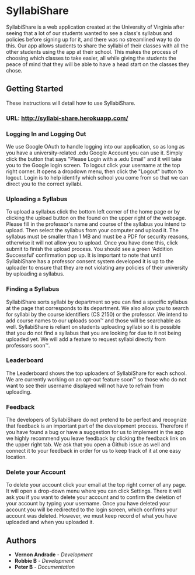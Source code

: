 # SyllabiShare

SyllabiShare is a web application created at the University of Virginia after seeing that a lot of our students wanted to see a class's syllabus and policies before signing up for it, and there was no streamlined way to do this. Our app allows students to share the syllabi of their classes with all the other students using the app at their school. This makes the process of choosing which classes to take easier, all while giving the students the peace of mind that they will be able to have a head start on the classes they chose.

## Getting Started

These instructions will detail how to use SyllabiShare.

### URL: http://syllabi-share.herokuapp.com/

### Logging In and Logging Out

We use Google OAuth to handle logging into our application, so as long as you have a university-related .edu Google Account you can use it. Simply click the button that says "Please Login with a .edu Email" and it will take you to the Google login screen. To logout click your username at the top right corner. It opens a dropdown menu, then click the "Logout" button to logout. Login is to help identify which school you come from so that we can direct you to the correct syllabi. 

### Uploading a Syllabus

To upload a syllabus click the bottom left corner of the home page or by clicking the upload button on the found on the upper right of the webpage. Please fill in the professor's name and course of the syllabus you intend to upload. Then select the syllabus from your computer and upload it. The syllabus must be smaller than 1 MB and must be a PDF for security reasons, otherwise it will not allow you to upload. Once you have done this, click submit to finish the upload process. You should see a green 'Addition Successful' confirmation pop up. It is important to note that until SyllabiShare has a professor consent system developed it is up to the uploader to ensure that they are not violating any policies of their university by uploading a syllabus. 

### Finding a Syllabus

SyllabiShare sorts syllabi by department so you can find a specific syllabus at the page that corresponds to its department. We also allow you to search for syllabi by the course identifiers (CS 2150) or the professor. We intend to add course names to our uploads soon&trade; and those will be searchable as well. SyllabiShare is reliant on students uploading syllabi so it is possible that you do not find a syllabus that you are looking for due to it not being uploaded yet. We will add a feature to request syllabi directly from professors soon&trade;.

### Leaderboard

The Leaderboard shows the top uploaders of SyllabiShare for each school. We are currently working on an opt-out feature soon&trade; so those who do not want to see their username displayed will not have to refrain from uploading. 

### Feedback

The developers of SyllabiShare do not pretend to be perfect and recognize that feedback is an important part of the development process. Therefore if you have found a bug or have a suggestion for us to implement in the app we highly recommend you leave feedback by clicking the feedback link on the upper right tab. We ask that you open a Github issue as well and connect it to your feedback in order for us to keep track of it at one easy location.

### Delete your Account

To delete your account click your email at the top right corner of any page. It will open a drop-down menu where you can click Settings. There it will ask you if you want to delete your account and to confirm the deletion of your account by typing your username. Once you have deleted your account you will be redirected to the login screen, which confirms your account was deleted. However, we must keep record of what you have uploaded and when you uploaded it.

## Authors

* **Vernon Andrade** - *Development*
* **Robbie B** - *Development*
* **Peter B** - *Documentation*
